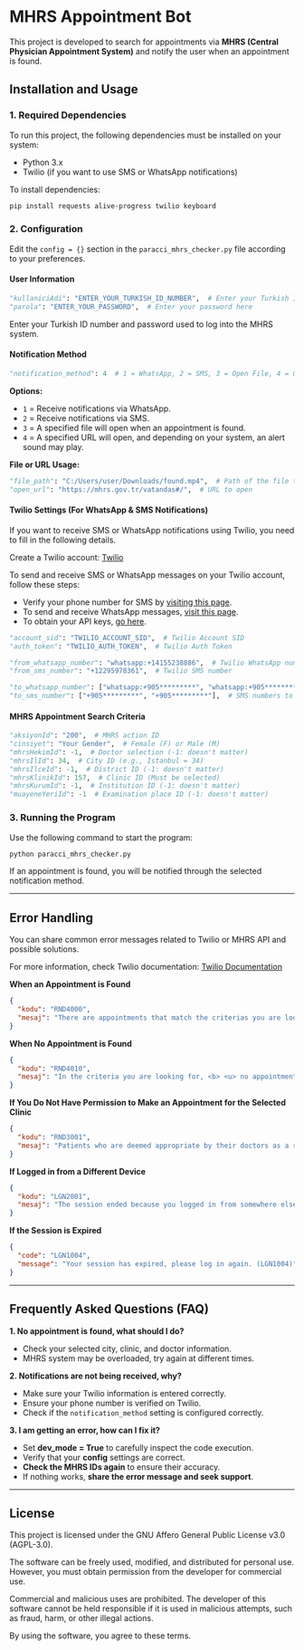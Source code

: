 # MHRS Appointment Bot

This project is developed to search for appointments via **MHRS (Central Physician Appointment System)** and notify the user when an appointment is found.

## Installation and Usage

### 1. Required Dependencies
To run this project, the following dependencies must be installed on your system:

- Python 3.x
- Twilio (if you want to use SMS or WhatsApp notifications)

To install dependencies:
```sh
pip install requests alive-progress twilio keyboard
```

### 2. Configuration
Edit the `config = {}` section in the `paracci_mhrs_checker.py` file according to your preferences.

#### User Information
```python
"kullaniciAdi": "ENTER_YOUR_TURKISH_ID_NUMBER",  # Enter your Turkish ID number here
"parola": "ENTER_YOUR_PASSWORD",  # Enter your password here
```
Enter your Turkish ID number and password used to log into the MHRS system.

#### Notification Method
```python
"notification_method": 4  # 1 = WhatsApp, 2 = SMS, 3 = Open File, 4 = Open URL
```
**Options:**
- `1` = Receive notifications via WhatsApp.
- `2` = Receive notifications via SMS.
- `3` = A specified file will open when an appointment is found.
- `4` = A specified URL will open, and depending on your system, an alert sound may play.

**File or URL Usage:**
```python
"file_path": "C:/Users/user/Downloads/found.mp4",  # Path of the file to open (Ensure correct path format using slash `/`)
"open_url": "https://mhrs.gov.tr/vatandas#/",  # URL to open
```

#### Twilio Settings (For WhatsApp & SMS Notifications)
If you want to receive SMS or WhatsApp notifications using Twilio, you need to fill in the following details.

Create a Twilio account: [Twilio](https://www.twilio.com/login)

To send and receive SMS or WhatsApp messages on your Twilio account, follow these steps:

- Verify your phone number for SMS by [visiting this page](https://console.twilio.com/us1/develop/sms/try-it-out/send-an-sms).
- To send and receive WhatsApp messages, [visit this page](https://console.twilio.com/us1/develop/sms/try-it-out/whatsapp-learn).
- To obtain your API keys, [go here](https://console.twilio.com/us1/account/keys-credentials/api-keys).

```python
"account_sid": "TWILIO_ACCOUNT_SID",  # Twilio Account SID
"auth_token": "TWILIO_AUTH_TOKEN",  # Twilio Auth Token

"from_whatsapp_number": "whatsapp:+14155238886",  # Twilio WhatsApp number
"from_sms_number": "+12295978361",  # Twilio SMS number

"to_whatsapp_number": ["whatsapp:+905*********", "whatsapp:+905*********"],  # WhatsApp numbers to receive notifications
"to_sms_number": ["+905*********", "+905*********"],  # SMS numbers to receive notifications
```

#### MHRS Appointment Search Criteria
```python
"aksiyonId": "200",  # MHRS action ID
"cinsiyet": "Your Gender",  # Female (F) or Male (M)
"mhrsHekimId": -1,  # Doctor selection (-1: doesn't matter)
"mhrsIlId": 34,  # City ID (e.g., Istanbul = 34)
"mhrsIlceId": -1,  # District ID (-1: doesn't matter)
"mhrsKlinikId": 157,  # Clinic ID (Must be selected)
"mhrsKurumId": -1,  # Institution ID (-1: doesn't matter)
"muayeneYeriId": -1  # Examination place ID (-1: doesn't matter)
```

### 3. Running the Program

Use the following command to start the program:
```sh
python paracci_mhrs_checker.py
```
If an appointment is found, you will be notified through the selected notification method.

---

## Error Handling
You can share common error messages related to Twilio or MHRS API and possible solutions.

For more information, check Twilio documentation: [Twilio Documentation](https://www.twilio.com/docs)

**When an Appointment is Found**
```json
{
  "kodu": "RND4000",
  "mesaj": "There are appointments that match the criterias you are looking for."
}
```

**When No Appointment is Found**
```json
{
  "kodu": "RND4010",
  "mesaj": "In the criteria you are looking for, <b> <u> no appointments could be found </font></u> </b> to suit your specifications.<br>However, you can search again from different hospital or Neighbourhood Polyclinics by changing your criteria for the clinic you are looking for an appointment with. (RND4010)"
}
```

**If You Do Not Have Permission to Make an Appointment for the Selected Clinic**
```json
{
  "kodu": "RND3001",
  "mesaj": "Patients who are deemed appropriate by their doctors as a result of the examination and examination procedures, can make their appointments directly to the advanced specialty polyclinics via CDAS when they are registered in the system as \"Patient Requiring Monitoring\". (RND3001)"
}
```

**If Logged in from a Different Device**
```json
{
  "kodu": "LGN2001",
  "mesaj": "The session ended because you logged in from somewhere else. (LGN2001)"
}
```

**If the Session is Expired**
```json
{
  "code": "LGN1004",
  "message": "Your session has expired, please log in again. (LGN1004)"
}
```

---

## Frequently Asked Questions (FAQ)

**1. No appointment is found, what should I do?**
- Check your selected city, clinic, and doctor information.
- MHRS system may be overloaded, try again at different times.

**2. Notifications are not being received, why?**
- Make sure your Twilio information is entered correctly.
- Ensure your phone number is verified on Twilio.
- Check if the `notification_method` setting is configured correctly.

**3. I am getting an error, how can I fix it?**
- Set **dev_mode = True** to carefully inspect the code execution.
- Verify that your **config** settings are correct.
- **Check the MHRS IDs again** to ensure their accuracy.
- If nothing works, **share the error message and seek support**.

---

## License
This project is licensed under the GNU Affero General Public License v3.0 (AGPL-3.0).

The software can be freely used, modified, and distributed for personal use. However, you must obtain permission from the developer for commercial use.

Commercial and malicious uses are prohibited. The developer of this software cannot be held responsible if it is used in malicious attempts, such as fraud, harm, or other illegal actions.

By using the software, you agree to these terms.
